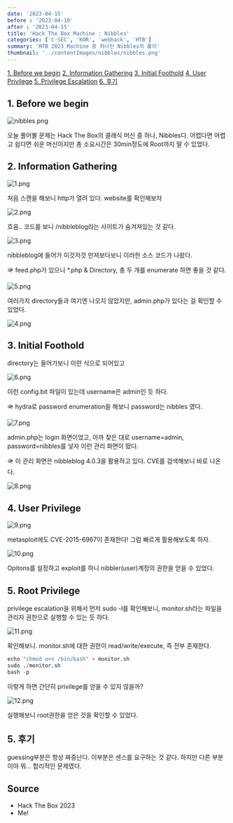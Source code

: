 ```yaml
---
date: '2023-04-15'
before : '2023-04-10'
after : '2023-04-15'
title: 'Hack The Box Machine : Nibbles'
categories: ['C-SEC', 'KOR', 'webhack', 'HTB']
summary: 'HTB 2023 Machine 중 하나인 Nibbles의 풀이'
thumbnail: '../contentImages/nibbles/nibbles.png'
---
```


[1. Before we begin](#1-before-we-begin)
[2. Information Gathering](#2-information-gathering)
[3. Initial Foothold](#3-initial-foothold)
[4. User Privilege](#4-user-privilege)
[5. Privilege Escalation](#5-root-privilege)
[6. 후기](#5-후기)

## 1. Before we begin

![nibbles.png](../contentImages/nibbles/nibbles.png)

오늘 풀어볼 문제는 Hack The Box의 클래식 머신 중 하나, Nibbles다. 어렵다면 어렵고 쉽다면 쉬운 머신이지만 총 소요시간은 30min정도에 Root까지 딸 수 있었다. 

## 2. Information Gathering

![1.png](../contentImages/nibbles/1.png)

처음 스캔을 해보니 http가 열려 있다. website를 확인해보자

![2.png](../contentImages/nibbles/2.png)

흐음.. 코드를 보니 /nibbleblog라는 사이트가 숨겨져있는 것 같다.

![3.png](../contentImages/nibbles/3.png)

nibbleblog에 들어가 이것저것 만져보다보니 이러한 소스 코드가 나왔다. 

<aside>
🪖 feed.php가 있으니 *.php & Directory, 총 두 개를 enumerate 하면 좋을 것 같다.

</aside>

![5.png](../contentImages/nibbles/5.png)

여러가지 directory들과 여기엔 나오지 않았지만, admin.php가 있다는 걸 확인할 수 있었다.

![4.png](../contentImages/nibbles/4.png)

## 3. Initial Foothold

directory는 들어가보니 이런 식으로 되어있고

![6.png](../contentImages/nibbles/6.png)

이런 config.bit 파일이 있는데 username은 admin인 듯 하다. 

<aside>
🪖 hydra로 password enumeration을 해보니 password는 nibbles 였다.

</aside>

![7.png](../contentImages/nibbles/7.png)

admin.php는 login 화면이었고, 아까 찾은 대로 username=admin, password=nibbles를 넣자 이런 관리 화면이 떴다.

<aside>
🪖 이 관리 화면은 nibbleblog 4.0.3을 활용하고 있다. CVE를 검색해보니 바로 나온다.

</aside>

![8.png](../contentImages/nibbles/8.png)

## 4. User Privilege

![9.png](../contentImages/nibbles/9.png)

metasploit에도 CVE-2015-6967이 존재한다! 그럼 빠르게 활용해보도록 하자.

![10.png](../contentImages/nibbles/10.png)

Opitons를 설정하고 exploit를 하니 nibbler(user)계정의 권한을 얻을 수 있었다.

## 5. Root Privilege

privilege escalation을 위해서 먼저 sudo -l를 확인해보니, monitor.sh라는 파일을 관리자 권한으로 실행할 수 있는 듯 하다.

![11.png](../contentImages/nibbles/11.png)

확인해보니. monitor.sh에 대한 권한이 read/write/execute, 즉 전부 존재한다. 

```python
echo "chmod u+s /bin/bash" > monitor.sh
sudo ./monitor.sh
bash -p
```

이렇게 하면 간단히 privilege를 얻을 수 있지 않을까?

![12.png](Nibbles%202e3b889b73c040f693350ea299ee3e0c/12.png)

실행해보니 root권한을 얻은 것을 확인할 수 있었다.

## 5. 후기

guessing부분은 항상 짜증난다. 이부분은 센스를 요구하는 것 같다. 하지만 다른 부분이야 뭐... 합리적인 문제였다.

## Source

- Hack The Box 2023
- Me!

